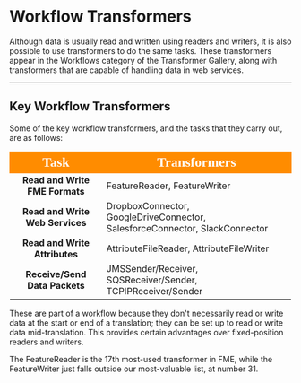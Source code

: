 # Workflow Transformers #
Although data is usually read and written using readers and writers, it is also possible to use transformers to do the same tasks. These transformers appear in the Workflows category of the Transformer Gallery, along with transformers that are capable of handling data in web services.

---

## Key Workflow Transformers ##

Some of the key workflow transformers, and the tasks that they carry out, are as follows:


<table style="border-spacing: 0px">
<tr>
<th style="vertical-align:middle;background-color:darkorange;border: 2px solid darkorange">
<span style="color:white;font-size:x-large;font-weight: bold;font-family:serif">Task</span></th>
<th style="vertical-align:middle;background-color:darkorange;border: 2px solid darkorange">
<span style="color:white;font-size:x-large;font-weight: bold;font-family:serif">Transformers</span></th>
</tr>
<tr><td style="text-align:center;font-weight: bold">Read and Write FME Formats</td><td>FeatureReader, FeatureWriter</td></tr>
<tr><td style="text-align:center;font-weight: bold">Read and Write Web Services</td><td>DropboxConnector, GoogleDriveConnector, SalesforceConnector, SlackConnector</td></tr>
<tr><td style="text-align:center;font-weight: bold">Read and Write Attributes</td><td>AttributeFileReader, AttributeFileWriter</td></tr>
<tr><td style="text-align:center;font-weight: bold">Receive/Send Data Packets</td><td>JMSSender/Receiver, SQSReceiver/Sender, TCPIPReceiver/Sender</td></tr>
</table>

These are part of a workflow because they don't necessarily read or write data at the start or end of a translation; they can be set up to read or write data mid-translation. This provides certain advantages over fixed-position readers and writers.

The FeatureReader is the 17th most-used transformer in FME, while the FeatureWriter just falls outside our most-valuable list, at number 31.
